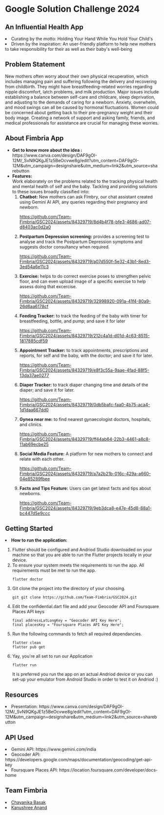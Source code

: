 # Google Solution Challenge 2024
## An Influential Health App
<li>Curating by the motto: Holding Your Hand While You Hold Your Child's</li>
<li>Driven by the inspiration: An user-friendly platform to help new mothers to take responsibility for their as well as their baby's well-being</li>

## Problem Statement
New mothers often worry about their own physical recuperation, which includes managing pain and suffering following the delivery and recovering from childbirth. They might have breastfeeding-related worries regarding nipple discomfort, latch problems, and milk production. Major issues include establishing a balance between self-care and childcare, sleep deprivation, and adjusting to the demands of caring for a newborn. Anxiety, overwhelm, and mood swings can all be caused by hormonal fluctuations. Women could be concerned about getting back to their pre-pregnancy weight and their body image. Creating a network of support and asking family, friends, and medical professionals for assistance are crucial for managing these worries.

## About Fimbria App
<ul>
  <li><b>Get to know more about the idea :</b>
    <br>
    https://www.canva.com/design/DAF9gOI-12M/_SvN9QKgJE1z5BeOcvwe8g/edit?utm_content=DAF9gOI-12M&utm_campaign=designshare&utm_medium=link2&utm_source=sharebutton
  </li>


  <li><b>Features: </b>
    <br>Work elaborately on the problems related to the tracking physical health and mental health of self and the baby. Tackling and providing solutions to these issues broadly classified into:
    <ol>
      <li><b>Chatbot:</b> New mothers can ask FImbry, our chat assistant created using Gemini AI API, any queries regarding their pregnancy and newborn.

    



https://github.com/Team-Fimbria/GSC2024/assets/84329719/8d4b4f78-bfe3-4686-ad07-d8403ac0d2a0




        
  </li>
      <li><b>Postpartum Depression screening:</b> provides a screening test to analyse and track the Postpartum Depression symptoms and suggests doctor consultancy when required.
      
      

https://github.com/Team-Fimbria/GSC2024/assets/84329719/a07d550f-5e32-43b1-8ed3-3ed54a6e11c3


      
  </li>
      <li><b>Exercise:</b> helps to do correct exercise poses to strengthen pelvic floor, and can even upload image of a specific exercise to help assess doing that excercise.
      

https://github.com/Team-Fimbria/GSC2024/assets/84329719/32998920-091a-41f4-80a9-26d6aa6178cf


      
  </li>
      <li><b>Feeding Tracker:</b> to track the feeding of the baby with timer for breastfeeding, bottle, and pump; and save it for later



https://github.com/Team-Fimbria/GSC2024/assets/84329719/212c4a1d-d01d-4c63-8515-1817885cdf59



        
  </li>
      <li><b>Appointment Tracker:</b> to track appointments, prescriptions and reports, for self and the baby, with the doctor; and save it for later.

      

https://github.com/Team-Fimbria/GSC2024/assets/84329719/e8f3c55a-9aae-4fad-88f5-13da37ae0277


      
  </li>
      <li><b>Diaper Tracker:</b> to track diaper changing time and details of the diaper; and save it for later.

      

https://github.com/Team-Fimbria/GSC2024/assets/84329719/0db5bafc-faa0-4b75-aca4-1d1daa667dd0


      
  </li>
      <li><b>Gynea near me:</b> to find nearest gynaecologist doctors, hospitals, and clinics.


https://github.com/Team-Fimbria/GSC2024/assets/84329719/ff44ab64-22b3-4461-a8c8-11ab69ecbe25


      
  </li>
      <li><b>Social Media Feature:</b> A platform for new mothers to connect and relate with each other.



https://github.com/Team-Fimbria/GSC2024/assets/84329719/a7a2b21b-016c-429a-a660-04e85289fbee


      
  </li>
  <li><b>Facts and Tips Feature:</b> Users can get latest facts and tips about newborns.

    

https://github.com/Team-Fimbria/GSC2024/assets/84329719/9eb3dca8-e47e-45d8-88a1-bc447d5e9ccc


  </li>
    </ol>
  </li>
</ul>

## Getting Started
<li><b>How to run the application:</b></li>
<ol>
  <li>Flutter should be configured and Andriod Studio downloaded on your machine so that you are able to run the Flutter projects locally in your device.</li>
  <li>To ensure your system meets the requirements to run the app. All requirements must be met to run the app.
    
    flutter doctor
    
  </li>
  <li>Git clone the project into the directory of your choosing.
    
    git git clone https://github.com/Team-Fimbria/GSC2024.git
  </li>
  <li>Edit the confidential.dart file and add your Geocoder API and Foursquare Places API keys
    
    final addressLatLongKey = "Geocoder API Key Here";
    final placesKey = "Foursquare Places API Key Here";
    
  </li>
  <li>Run the following commands to fetch all required dependancies.
    
    flutter clean
    flutter pub get
    
  </li>
  <li>Yay, you're all set to run our Application
    
    flutter run
    
  </li>
  It is preferred you run the app on an actual Andriod device or you can set-up your emulator from Android Studio in order to test it on Andriod :)
</ol>

## Resources
<li>Presentation: https://www.canva.com/design/DAF9gOI-12M/_SvN9QKgJE1z5BeOcvwe8g/edit?utm_content=DAF9gOI-12M&utm_campaign=designshare&utm_medium=link2&utm_source=sharebutton </li>

## API Used
<li>Gemini API: https://www.gemini.com/india </li>
<li>Geocoder API: https://developers.google.com/maps/documentation/geocoding/get-api-key </li>
<li>Foursquare Places API: https://location.foursquare.com/developer/docs-home </li>

## Team Fimbria
<li><a href="https://github.com/Chayanika-Basak">Chayanika Basak</a></li>
<li><a href="https://github.com/kanushree2311">Kanushree Anand</a></li>
